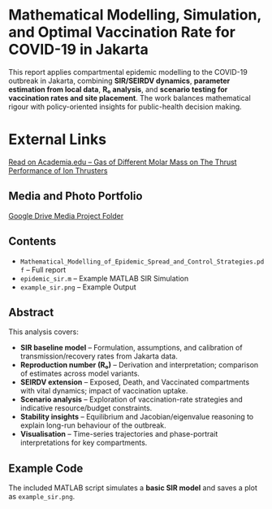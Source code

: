 # Mathematical Modelling, Simulation, and Optimal Vaccination Rate for COVID-19 in Jakarta

This report applies compartmental epidemic modelling to the COVID-19 outbreak in Jakarta, combining **SIR/SEIRDV dynamics**, **parameter estimation from local data**, **R₀ analysis**, and **scenario testing for vaccination rates and site placement**. The work balances mathematical rigour with policy-oriented insights for public-health decision making.

# External Links
[Read on Academia.edu – Gas of Different Molar Mass on The Thrust Performance of Ion Thrusters](https://www.academia.edu/143427337/Gas_of_Different_Molar_Mass_on_The_Thrust_Performance_of_Ion_Thrusters?source=swp_share)

## Media and Photo Portfolio
[Google Drive Media Project Folder](https://drive.google.com/drive/folders/1K-OgRF_3hPZy2PV8KZcCZxD2dTSRuTHy?usp=drive_link)

## Contents
- `Mathematical_Modelling_of_Epidemic_Spread_and_Control_Strategies.pdf` – Full report  
- `epidemic_sir.m` – Example MATLAB SIR Simulation 
- `example_sir.png` – Example Output

## Abstract
This analysis covers:
- **SIR baseline model** – Formulation, assumptions, and calibration of transmission/recovery rates from Jakarta data.  
- **Reproduction number (R₀)** – Derivation and interpretation; comparison of estimates across model variants.  
- **SEIRDV extension** – Exposed, Death, and Vaccinated compartments with vital dynamics; impact of vaccination uptake.  
- **Scenario analysis** – Exploration of vaccination-rate strategies and indicative resource/budget constraints.  
- **Stability insights** – Equilibrium and Jacobian/eigenvalue reasoning to explain long-run behaviour of the outbreak.  
- **Visualisation** – Time-series trajectories and phase-portrait interpretations for key compartments.  

## Example Code
The included MATLAB script simulates a **basic SIR model** and saves a plot as `example_sir.png`.

